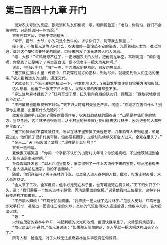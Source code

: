 # 第二百四十九章 开门
        面对农夫夸张的反应，张元清和队友们相视一眼，和颜悦色道：“老伯，你别怕，我们不会伤害你，只是想询问一些情况。”
       农夫充耳不闻，只是不停地磕头：
       “军爷，官爷，大爷，小的只是个放牛的，求求你们了，别带我去那里……”
       接下来，不管张元清等人问什么，农夫始终一副惶恐不安的姿态，光顾着磕头求饶，难以沟通，莫非这个NPC需要特定的暗语、口号来触发？张元清等人陷入沉思。
       “喂，大叔！”红鸡哥忍不住了，一把揪起农夫的衣领，把他提在半空，骂咧咧道：“问你话呢，你是聋了还是瞎了？再自说自话，信不信老子一把火烧死你啊。”
       说着，他扬起手刀，“嗤”一声，手刀腾起明艳烈焰，散发灼热高温。
       “墨宗就在那片山里！传说中，只要穿过前方的密林，到达尽头，就能见到仙人们生活的墨宗。”农夫指着远方的山脉，迅速交代。
       “这就交代了。”张元清嘴角抽动一下，他本能地认为，S级副本里或许信息需要方法和智慧。
       这么想着，他看了一眼天下归火等人，发现大家的表情都差不多。
       “穿过这片森林就到了？”红鸡哥想了想，扭头看向身后的队友们，提醒道：“我敏锐地察觉到不对劲。”
       “不用敏锐也能察觉到不对劲。”天下归火盯着村夫脸色严肃，问道：“你刚才在害怕什么？别带你去哪里，山里有什么危险吗？”
       散发高温的手刀起到了很好的震慑作用，农夫战战兢兢的回答道：“山里是神仙们住的地方，当然危险，这片林子也很危险，从小村里的长辈就让我们远离这片林子，因为进去的人都死在里面了。”
       “墨宗的神仙们不喜欢被打扰，所以在林子里安排了妖怪把守，几年前有人来到这里，说是要进山，他们抓了很多村民带路，但都没有回来，之后陆陆续续又有金人过来，全死在里头了。”
       “金人……”天下归火皱了皱眉：“现在是什么年号？”
       农夫一脸懵逼。
       夏侯傲天嗤笑道：“你问一个字都不认识的山野村夫年号？你没毛病吧，不过他既然提到金人，那应该是南宋时期。”
       孙森淼踊跃发言：“副木介绍里提及，墨宗得到了一件上古流传下来的宝物，得此宝者得天下，金人派兵前往墨宗，目的不言而喻。”
       随后，他们详细问了关于森林的传说，以及金人进入森林的人数、批次，打发走村夫后，众人低声商议。
       “金人来了三次，全军覆没，但未必是死在林子里，也有可能死在机关城。”天下归火开了个头，道：“我们需要一个炮灰进林子踩雷，弄清楚里面的危机。”说着他看向三位星官，这种事只有夜游神才能做到。….
       “不用那么麻烦！”红鸡哥拍拍胸脯，“我直接一把火烧了这片林子。”见没人反对，红鸡哥当即双手托举，凝聚出一团直径三米的火球，炎热的气流刮得众人连连后退，他疾冲几步，奋力投出火球。
       “轰！”
       火球在茂密的森林中炸开，冲起刺眼的火光和浓烟，但很快就平息了，火势没有烧起来。
       “放火烧山行不通的。”张元清说道：“如果那么简单的话，金人早就一把火把这片山头全点了。”
       所有人都一脸澹定，对于火球无法点燃森林这件事没有任何惊讶。